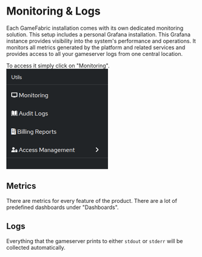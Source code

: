 # Monitoring & Logs

Each GameFabric installation comes with its own dedicated monitoring solution.
This setup includes a personal Grafana installation.
This Grafana instance provides visibility into the system's performance and operations.
It monitors all metrics generated by the platform and related services and provides access to all your gameserver logs from one central location.


To access it simply click on "Monitoring".
![Screenshot of the Monitoring sidebar in the GameFabric interface](images/sidebar.png)


## Metrics
There are metrics for every feature of the product.
There are a lot of predefined dashboards under "Dashboards".

## Logs
Everything that the gameserver prints to either `stdout` or `stderr` will be collected automatically.

